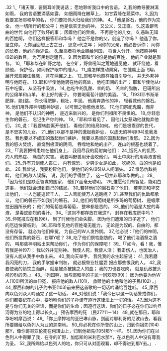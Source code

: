 .32 
1_「诸天哪，要侧耳听我说话； 
愿地聆听我口中的言语。 
2_我的教导要淋漓如雨， 
我的言语要滴落如露， 
如细雨降在嫩草上， 
如甘霖降在蔬菜中。 
3_因为我要宣扬耶和华的名， 
你们要把伟大归给我们的神。 
4_「他是磐石，他的作为完全， 
他一切所行的都公平； 
他是信实无伪的神， 
又公义，又正直。 
5_这乖僻弯曲的世代 
向他行了败坏的事； 
因着他们的弊病， 
不再是他的儿女。 
6_愚昧无知的百姓啊， 
你们这样报答耶和华吗？ 
他岂不是你的父，创造了你吗？ 
他造了你，坚立你。 
7_你当回想上古之日， 
思念v代之年； 
问你的父亲，他必告诉你； 
问你的长者，他必向你述说。 
8_至高者将地业赐给列国， 
将世人分开， 
他按照神明(92)的数目， 
为万民划定疆界。 
9_因为耶和华的份是他的百姓， 
他的产业就是雅各。 
10_「耶和华在旷野之地， 
在空旷，野兽吼叫之荒地遇见他， 
就环绕他，看顾他， 
保护他，如同保护眼中的瞳人。 
11_鹰怎样搅动巢窝， 
在雏鹰上面飞翔， 
展开双翅接住雏鹰， 
背在两翼之上， 
12_耶和华也照样独自引导他， 
并无外邦神明与他同在。 
13_耶和华使他驰骋在地的高处， 
他吃田间的出产； 
耶和华使他从r石中吃蜜， 
从坚石中吸油， 
14_也吃牛的乳酪、羊的奶、 
羔羊的脂肪， 
巴珊所出的公绵羊和山羊， 
和上好的麦子。 
你要喝葡萄汁酿的美酒。 
15_「(93)耶书渐渐肥胖，能}跳。 
你长得肥胖，粗壮，丰润。 
他离弃造他的神， 
轻看救他的磐石。 
16_他们用外邦神明惹神妒忌， 
以可憎之物惹他发怒。 
17_他们祭祀鬼魔，而非神， 
是他们不认识的神明， 
是近来新兴的， 
是你们列祖所不畏惧的。 
18_你轻忽生你的磐石， 
忘记生产你的神。 
19_「耶和华看见了， 
因他儿女惹动他就抛弃他们， 
20_说：『我要转脸离开他们， 
看他们的结局如何。 
他们是极乖谬的世代， 
是不忠实的儿女。 
21_他们以那不是神的激起我妒忌， 
以虚无的神明(94)惹我发怒。 
我也要以不成国的激起你们嫉妒， 
我要以愚顽的国惹起你们发怒。 
22_因为我的怒火焚烧， 
直烧到极深的阴间， 
吞噬地和地的出产， 
连山的根基也烧着了。 
23_「『我要把祸患堆在他们身上， 
我用尽我的箭射向他们： 
24_饿死人的饥荒、 
灼人的热症、 
痛苦的灾害。 
我要叫野兽用牙齿咬他们， 
叫土中爬行的用毒液害他们。 
25_外有刀剑使人丧亡， 
内有惊恐， 
少男少女是如此， 
吃奶的、白的也是如此。 
26_我曾说，我要粉碎他们， 
使他们的名(95)从人间消失。 
27_惟恐仇敌挑衅， 
他们的敌人误解， 
说，我们的手得胜了， 
这一切并非耶和华做的。』 
28_「因为他们是缺乏智谋的国家， 
他们Y面毫无聪明。 
29_惟愿他们有智慧，能明白这事， 
他们就会想到自己的结局。 
30_若非他们的磐石卖了他们， 
若非耶和华交出他们， 
一人岂能追赶千人， 
二人焉能使万人逃跑呢？ 
31_甚至我们的仇敌都承认， 
他们的磐石不如我们的磐石。 
32_他们的葡萄树是所多玛的葡萄树， 
是蛾摩拉田园所长的； 
他们的葡萄是毒葡萄， 
整串都是苦的。 
33_他们的酒是大蛇的毒液， 
是毒蛇剧烈的毒汁。 
34_「这岂不都存放在我这Y， 
封存在我库房中吗？ 
35_伸冤报应在我(96)， 
到了时候他们会失脚。 
因为他们遭难的日子近了， 
他们的厄运快要临到。 
36_耶和华见他的百姓毫无能力， 
无论是为奴的、自由的，都没有存留， 
就必为他们伸冤， 
为自己的W人发怜悯。 
37_他必说：『他们的神明， 
他们所投靠的磐石，在哪Y呢？ 
38_吃了他们祭牲脂肪的， 
喝了他们浇酒祭之酒的， 
叫那些神明站出来帮助你们， 
作为你们的保障吧！ 
39_「『如今，看！我，惟有我是神(97)； 
我以外并无别神。 
我使人死，我使人活； 
我击伤人，也医治人， 
没有人能从我手中救出来。 
40_我向天举手， 
我凭我的永生起誓说： 
41_我若磨我闪亮的刀， 
我的手掌握审判权， 
就必报臀业牡腥耍 
报应那些恨我的人。 
42_我要使我的箭饮血而醉， 
就是被杀被掳之人的血； 
我的刀也要吃肉， 
就是仇敌披头颅(98)的肉。』 
43_「列国啊，当与耶和华的子民一同欢唿(99)； 
因为他要为他W人(100)所流的血伸冤， 
报应他的敌人(101)， 
救赎他的土地和他的子民(102) 。」 
44_摩西和嫩的儿子约书亚(103)前来把这首歌的一切话吟诵给百姓听。 45_摩西向以色列众人吟诵完了这一切话， 46_对他们说：「我今日以这一切话警戒你们，你们都要记在心中，要吩咐你们的子孙谨守遵行这律法上一切的话。 47_因为这不是与你们无关的空话，而是你们的生命；因遵行这话，你们的日子必在你们过约旦河得为业的地上得以长久。」 
预告摩西的死 
（民27?11－14） 
48_就在那日，耶和华吩咐摩西说： 49_「你上摩押地的亚巴琳山脉，到面对耶利哥的尼波山去，看我所要赐给以色列人为业的迦南地。 50_你必死在你所登的山上，归到你祖先(104)那Y，像你哥哥亚伦死在何珥山上，归到他祖先(105)那Y一样。 51_因为你们在以色列人中得罪了我，在寻的旷野，加低斯的米利巴水那Y，在以色列人中没有尊我为圣。 52_我所赐给以色列人的地，你只可从对面观看，却不得进到那Y去。」 
.